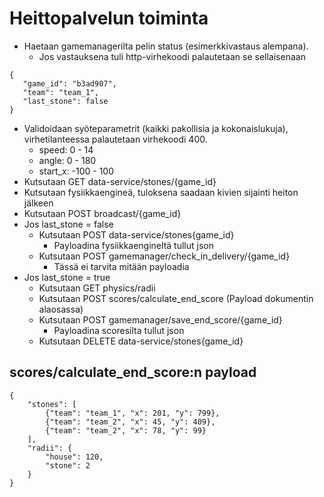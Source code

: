 # Heittopalvelun toiminta
* Haetaan gamemanagerilta pelin status (esimerkkivastaus alempana).
    * Jos vastauksena tuli http-virhekoodi palautetaan se sellaisenaan
```
{
   "game_id": "b3ad907",
   "team": "team_1",
   "last_stone": false
}    
```
* Validoidaan syöteparametrit (kaikki pakollisia ja kokonaislukuja),
virhetilanteessa palautetaan virhekoodi 400.
    * speed: 0 - 14
    * angle: 0 - 180
    * start_x: -100 - 100
* Kutsutaan GET data-service/stones/{game_id}
* Kutsutaan fysiikkaengineä, tuloksena saadaan kivien sijainti heiton jälkeen
* Kutsutaan POST broadcast/{game_id}
* Jos last_stone = false
    * Kutsutaan POST data-service/stones{game_id}
        * Payloadina fysiikkaengineltä tullut json
    * Kutsutaan POST gamemanager/check_in_delivery/{game_id}
       * Tässä ei tarvita mitään payloadia
* Jos last_stone = true
    * Kutsutaan GET physics/radii
    * Kutsutaan POST scores/calculate_end_score (Payload dokumentin alaosassa)
    * Kutsutaan POST gamemanager/save_end_score/{game_id}
        * Payloadina scoresilta tullut json
    * Kutsutaan DELETE data-service/stones{game_id}


## scores/calculate_end_score:n payload
```
{
	"stones": [
		{"team": "team_1", "x": 201, "y": 799},
		{"team": "team_2", "x": 45, "y": 409},
		{"team": "team_2", "x": 78, "y": 99}
	],
	"radii": {
		"house": 120,
		"stone": 2
	}
}
```

